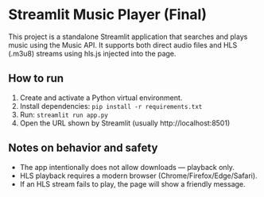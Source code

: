 # Streamlit Music Player (Final)

This project is a standalone Streamlit application that searches and plays music using the Music API.
It supports both direct audio files and HLS (.m3u8) streams using hls.js injected into the page.

## How to run
1. Create and activate a Python virtual environment.
2. Install dependencies: `pip install -r requirements.txt`
3. Run: `streamlit run app.py`
4. Open the URL shown by Streamlit (usually http://localhost:8501)

## Notes on behavior and safety
- The app intentionally does not allow downloads — playback only.
- HLS playback requires a modern browser (Chrome/Firefox/Edge/Safari).
- If an HLS stream fails to play, the page will show a friendly message.
